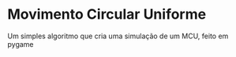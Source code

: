 # Movimento Circular Uniforme
 Um simples algoritmo que cria uma simulação de um MCU, feito em pygame
